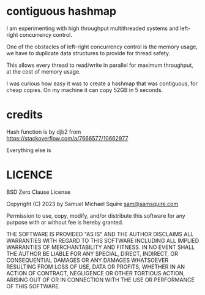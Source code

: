 # contiguous hashmap

I am experimenting with high throughput multithreaded systems and left-right concurrency control.

One of the obstacles of left-right concurrency control is the memory usage, we have to duplicate data structures to provide for thread safety.

This allows every thread to read/write in parallel for maximum throughput, at the cost of memory usage.

I was curious how easy it was to create a hashmap that was contiguous, for cheap copies. On my machine it can copy 52GB in 5 seconds.

# credits

Hash function is by djb2 from https://stackoverflow.com/a/7666577/10662977

Everything else is 

# LICENCE

BSD Zero Clause License

Copyright (C) 2023 by Samuel Michael Squire sam@samsquire.com

Permission to use, copy, modify, and/or distribute this software for any purpose with or without fee is hereby granted.

THE SOFTWARE IS PROVIDED "AS IS" AND THE AUTHOR DISCLAIMS ALL WARRANTIES WITH REGARD TO THIS SOFTWARE INCLUDING ALL IMPLIED WARRANTIES OF MERCHANTABILITY AND FITNESS. IN NO EVENT SHALL THE AUTHOR BE LIABLE FOR ANY SPECIAL, DIRECT, INDIRECT, OR CONSEQUENTIAL DAMAGES OR ANY DAMAGES WHATSOEVER RESULTING FROM LOSS OF USE, DATA OR PROFITS, WHETHER IN AN ACTION OF CONTRACT, NEGLIGENCE OR OTHER TORTIOUS ACTION, ARISING OUT OF OR IN CONNECTION WITH THE USE OR PERFORMANCE OF THIS SOFTWARE.
